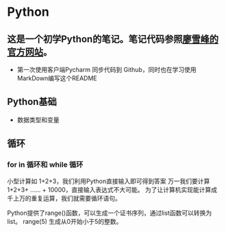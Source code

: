 # Python
## 这是一个初学Python的笔记。笔记代码参照[廖雪峰的官方网站](https://www.liaoxuefeng.com/wiki/1016959663602400)。
* 第一次使用客户端Pycharm 同步代码到 Github，同时也在学习使用MarkDown编写这个README
## Python基础
* 数据类型和变量   

## 循环
### for in 循环和 while 循环
小型计算如 1+2+3，我们利用Python直接输入即可得到答案
万一我们要计算1+2+3+ …… + 10000，直接输入表达式不大可能。
为了让计算机实现能计算成千上万的重复运算，我们就需要循环语句。
 
Python提供了range()函数，可以生成一个证书序列，通过list函数可以转换为list。
range(5) 生成从0开始小于5的整数。

